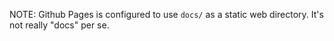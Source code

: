 NOTE: Github Pages is configured to use `docs/` as a static web directory. 
It's not really "docs" per se.
